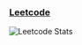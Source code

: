 ### [Leetcode](https://leetcode.com/)

![Leetcode Stats](https://leetcard.jacoblin.cool/Melting-Face)
